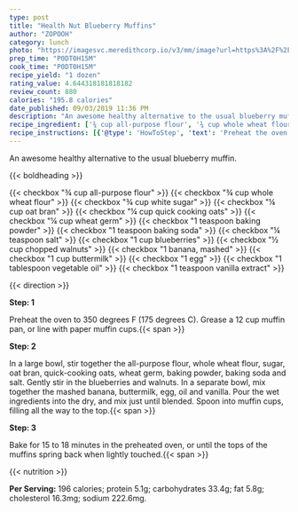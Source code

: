 ```yaml
---
type: post
title: "Health Nut Blueberry Muffins"
author: "ZOPOOH"
category: lunch
photo: "https://imagesvc.meredithcorp.io/v3/mm/image?url=https%3A%2F%2Fimages.media-allrecipes.com%2Fuserphotos%2F354278.jpg"
prep_time: "P0DT0H15M"
cook_time: "P0DT0H15M"
recipe_yield: "1 dozen"
rating_value: 4.644318181818182
review_count: 880
calories: "195.8 calories"
date_published: 09/03/2019 11:36 PM
description: "An awesome healthy alternative to the usual blueberry muffin."
recipe_ingredient: ['¾ cup all-purpose flour', '¾ cup whole wheat flour', '¾ cup white sugar', '¼ cup oat bran', '¼ cup quick cooking oats', '¼ cup wheat germ', '1 teaspoon baking powder', '1 teaspoon baking soda', '¼ teaspoon salt', '1 cup blueberries', '½ cup chopped walnuts', '1 banana, mashed', '1 cup buttermilk', '1 egg', '1 tablespoon vegetable oil', '1 teaspoon vanilla extract']
recipe_instructions: [{'@type': 'HowToStep', 'text': 'Preheat the oven to 350 degrees F (175 degrees C). Grease a 12 cup muffin pan, or line with paper muffin cups.\n'}, {'@type': 'HowToStep', 'text': 'In a large bowl, stir together the all-purpose flour, whole wheat flour, sugar, oat bran, quick-cooking oats, wheat germ, baking powder, baking soda and salt. Gently stir in the blueberries and walnuts. In a separate bowl, mix together the mashed banana, buttermilk, egg, oil and vanilla. Pour the wet ingredients into the dry, and mix just until blended. Spoon into muffin cups, filling all the way to the top.\n'}, {'@type': 'HowToStep', 'text': 'Bake for 15 to 18 minutes in the preheated oven, or until the tops of the muffins spring back when lightly touched.\n'}]
---
```


An awesome healthy alternative to the usual blueberry muffin. 

{{< boldheading >}}

{{< checkbox "¾ cup all-purpose flour" >}}
{{< checkbox "¾ cup whole wheat flour" >}}
{{< checkbox "¾ cup white sugar" >}}
{{< checkbox "¼ cup oat bran" >}}
{{< checkbox "¼ cup quick cooking oats" >}}
{{< checkbox "¼ cup wheat germ" >}}
{{< checkbox "1 teaspoon baking powder" >}}
{{< checkbox "1 teaspoon baking soda" >}}
{{< checkbox "¼ teaspoon salt" >}}
{{< checkbox "1 cup blueberries" >}}
{{< checkbox "½ cup chopped walnuts" >}}
{{< checkbox "1  banana, mashed" >}}
{{< checkbox "1 cup buttermilk" >}}
{{< checkbox "1  egg" >}}
{{< checkbox "1 tablespoon vegetable oil" >}}
{{< checkbox "1 teaspoon vanilla extract" >}}


{{< direction >}}

**Step: 1**

Preheat the oven to 350 degrees F (175 degrees C). Grease a 12 cup muffin pan, or line with paper muffin cups.{{< span >}}

**Step: 2**

In a large bowl, stir together the all-purpose flour, whole wheat flour, sugar, oat bran, quick-cooking oats, wheat germ, baking powder, baking soda and salt. Gently stir in the blueberries and walnuts. In a separate bowl, mix together the mashed banana, buttermilk, egg, oil and vanilla. Pour the wet ingredients into the dry, and mix just until blended. Spoon into muffin cups, filling all the way to the top.{{< span >}}

**Step: 3**

Bake for 15 to 18 minutes in the preheated oven, or until the tops of the muffins spring back when lightly touched.{{< span >}}

{{< nutrition >}}

**Per Serving:** 196 calories; protein 5.1g; carbohydrates 33.4g; fat 5.8g; cholesterol 16.3mg; sodium 222.6mg.